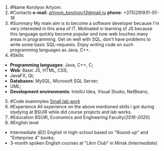 1.   #Name
Korolyov Artyom.
2.   #Contacts
**e-mail**: *artyom_korolyov13@mail.ru*
**phone**: *+375(29)931-55-16*
3.   #Summary
My main aim is to become a software developer because I'm very interested in this area of IT. Motivated in learning of JS because this
language quickly become popular and now web touches many areas in programming. Get on well with SQL, don't have problems to write some 
basic SQL-requests. Enjoy writing code on such programming languages as Java, C++.
4.   #Skills
* **Programming languages**: Java, C++, C;
* **Web**: Basic JS, HTML, CSS;
* JavaFX, Qt;
* **Databases**: MySQL, Microsoft SQL Server;
* UML;
* **Development environments**: IntelliJ Idea, Visual Studio, NetBeans;
5.   #Code exammples
[Small lab work](https://github.com/KingArt4444/code-example)
6.   #Experience
All experience on the above mentioned skills i got during studying at BSUIR while did course projects and lab works.
7.   #Education
BSUIR, Economics and Engineering Faculty(*2016-2020*)
8.   #English level
* Intermediate (*B2*) English in high-school based on "Round-up" and "Enterprise 4" books;
* 3-month spoken English courses at "Lёrn Club" in Minsk (*Intermediate*)
